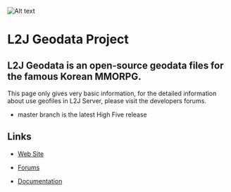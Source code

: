 ![Alt text](https://cdn.pbrd.co/images/20HrZUcx.png)

L2J Geodata Project
==============

L2J Geodata is an open-source geodata files for the famous Korean MMORPG.
--------------

This page only gives very basic information, for the detailed information about use geofiles in L2J Server, please visit the developers forums.

- master branch is the latest High Five release

Links
--------------

- [Web Site](http://www.l2jserver.com)

- [Forums](http://www.l2jserver.com/forum)

- [Documentation](https://bitbucket.org/l2jserver/l2j_server/wiki)
